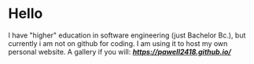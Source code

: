# Hello
I have "higher" education in software engineering (just Bachelor Bc.), but currently i am not on github for coding. I am using it to host my own personal website. A gallery if you will:
***<https://pawell2418.github.io/>***

